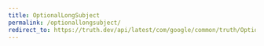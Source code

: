 ```yaml
---
title: OptionalLongSubject
permalink: /optionallongsubject/
redirect_to: https://truth.dev/api/latest/com/google/common/truth/OptionalLongSubject.html
---
```

